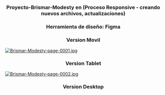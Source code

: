 
<h3 align="center">Proyecto-Brismar-Modesty en (Proceso Responsive - creando nuevos archivos, actualizaciones)</h3> 
<h3 align="center">Herramienta de diseño: Figma</h3> 

<h3 align="center">Version Movil</h3> 
  
  [![Brismar-Modesty-page-0001.jpg](https://i.postimg.cc/qMdmm3H5/Brismar-Modesty-page-0001.jpg)](https://postimg.cc/w30cM3vX)
       
                  
<h3 align="center">Version Tablet</h3> 

[![Brismar-Modesty-page-0002.jpg](https://i.postimg.cc/zGWbBVcT/Brismar-Modesty-page-0002.jpg)](https://postimg.cc/yD1YpYBN)

 

<h3 align="center">Version Desktop</h3> 


